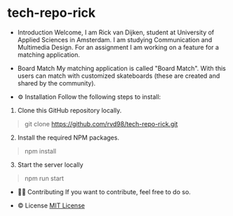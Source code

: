 # tech-repo-rick

* Introduction
Welcome, I am Rick van Dijken, student at University of Applied Sciences in Amsterdam. I am studying Communication and Multimedia Design. For an assignment I am working on a feature for a matching application.

* Board Match
My matching application is called "Board Match". With this users can match with customized skateboards (these are created and shared by the community).

* :gear: Installation
Follow the following steps to install:

1. Clone this GitHub repository locally.

> git clone <https://github.com/rvd98/tech-repo-rick.git>

2. Install the required NPM packages.

> npm install

3. Start the server locally

> npm run start

* :mage_man: Contributing
If you want to contribute, feel free to do so.

* :copyright: License
[MIT License](https://github.com/rvd98/tech-repo-rick/blob/main/LICENSE)
